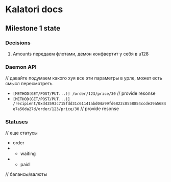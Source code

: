 # Kalatori docs

## Milestone 1 state

### Decisions
1. Amounts передаем флотами, демон конфвертит у себя в u128 

### Daemon API

// давайте подумаем какого хуя все эти параметры в урле, может есть смысл пересмотреть

- `[METHOD(GET/POST/PUT...)] /order/123/price/30`
// provide resonse 
- `[METHOD(GET/POST/PUT...)] /recipient/0xd43593c715fdd31c61141abd04a99fd6822c8558854ccde39a5684e7a56da27d/order/123/price/30`
// provide resonse 

### Statuses
// еще статусы
- order
- - waiting
- - paid

// балансы/валюты
